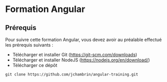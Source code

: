 # Formation Angular

## Prérequis
Pour suivre cette formation Angular, vous devez avoir au préalable effectué les prérequis suivants :
- Télécharger et installer Git (https://git-scm.com/downloads)
- Télécharger et installer NodeJS (https://nodejs.org/en/download/)
- Télécharger ce dépôt
```
git clone https://github.com/jchambrin/angular-training.git
```

